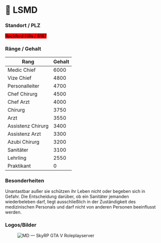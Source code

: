 # 🏥 LSMD

### Standort / PLZ <a href="#0-toc-title" id="0-toc-title"></a>

<mark style="background-color:red;">Rockford Hills / 6187</mark>

### Ränge / Gehalt <a href="#0-toc-title" id="0-toc-title"></a>

<table><thead><tr><th>Rang</th><th data-type="number">Gehalt</th></tr></thead><tbody><tr><td>Medic Chief</td><td>6000</td></tr><tr><td>Vize Chief</td><td>4800</td></tr><tr><td>Personalleiter</td><td>4700</td></tr><tr><td>Chef Chirurg</td><td>4500</td></tr><tr><td>Chef Arzt</td><td>4000</td></tr><tr><td>Chirurg</td><td>3750</td></tr><tr><td>Arzt</td><td>3550</td></tr><tr><td>Assistenz Chirurg</td><td>3400</td></tr><tr><td>Assistenz Arzt</td><td>3300</td></tr><tr><td>Azubi Chirurg</td><td>3200</td></tr><tr><td>Sanitäter</td><td>3100</td></tr><tr><td>Lehrling</td><td>2550</td></tr><tr><td>Praktikant</td><td>0</td></tr></tbody></table>

### Besonderheiten <a href="#4-toc-title" id="4-toc-title"></a>

Unantastbar außer sie schützen ihr Leben nicht oder begeben sich in Gefahr.
Die Entscheidung darüber, ob ein Sanitäter jemanden wiederbeleben darf, liegt ausschließlich in der Zuständigkeit des medizinischen Personals und darf nicht von anderen Personen beeinflusst werden.


### Logos/Bilder <a href="#5-toc-title" id="5-toc-title"></a>

<figure><img src="https://images.squarespace-cdn.com/content/v1/5fbd64423114f732fde8591a/1620823016044-A0VOWWKGE2M824P0S6KG/lsmd.png" alt="MD — SkyRP GTA V Roleplayserver"><figcaption></figcaption></figure>
